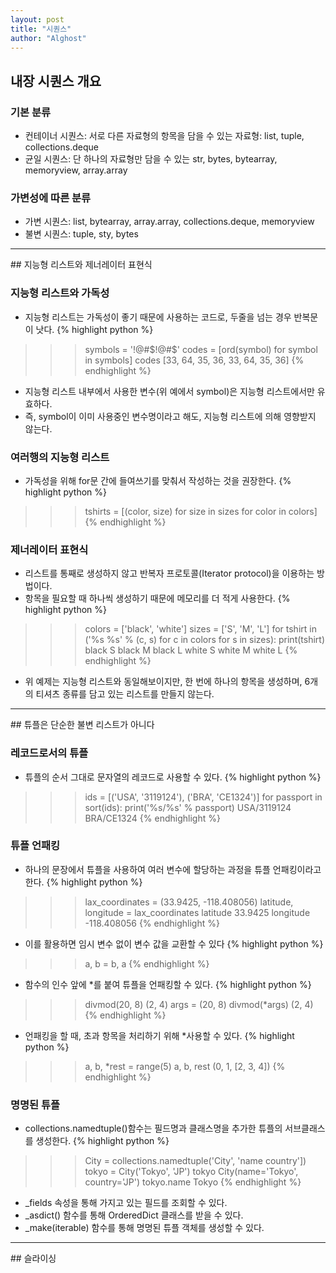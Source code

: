 ```yaml
---
layout: post
title: "시퀀스"
author: "Alghost"
---
```


## 내장 시퀀스 개요

### 기본 분류
- 컨테이너 시퀀스: 서로 다른 자료형의 항목을 담을 수 있는 자료형: list, tuple, collections.deque
- 균일 시퀀스: 단 하나의 자료형만 담을 수 있는 str, bytes, bytearray, memoryview, array.array

### 가변성에 따른 분류
- 가변 시퀀스: list, bytearray, array.array, collections.deque, memoryview
- 불변 시퀀스: tuple, sty, bytes

<hr>
## 지능형 리스트와 제너레이터 표현식

### 지능형 리스트와 가독성
- 지능형 리스트는 가독성이 좋기 때문에 사용하는 코드로, 두줄을 넘는 경우 반복문이 낫다.
{% highlight python %}
>>> symbols  = '!@#$!@#$'
>>> codes = [ord(symbol) for symbol in symbols]
>>> codes
[33, 64, 35, 36, 33, 64, 35, 36]
{% endhighlight %}

- 지능형 리스트 내부에서 사용한 변수(위 예에서 symbol)은 지능형 리스트에서만 유효하다.
- 즉, symbol이 이미 사용중인 변수명이라고 해도, 지능형 리스트에 의해 영향받지 않는다.

### 여러행의 지능형 리스트
- 가독성을 위해 for문 간에 들여쓰기를 맞춰서 작성하는 것을 권장한다.
{% highlight python %}
>>> tshirts = [(color, size) for size in sizes
                             for color in colors]
{% endhighlight %}


### 제너레이터 표현식
- 리스트를 통째로 생성하지 않고 반복자 프로토콜(Iterator protocol)을 이용하는 방법이다.
- 항목을 필요할 때 하나씩 생성하기 때문에 메모리를 더 적게 사용한다.
{% highlight python %}
>>> colors = ['black', 'white']
>>> sizes = ['S', 'M', 'L']
>>> for tshirt in ('%s %s' % (c, s) for c in colors for s in sizes):
        print(tshirt)
black S
black M
black L
white S
white M
white L
{% endhighlight %}
- 위 예제는 지능형 리스트와 동일해보이지만, 한 번에 하나의 항목을 생성하며, 6개의 티셔츠 종류를 담고 있는 리스트를 만들지 않는다. 

<hr>
## 튜플은 단순한 불변 리스트가 아니다

### 레코드로서의 튜플
- 튜플의 순서 그대로 문자열의 레코드로 사용할 수 있다.
{% highlight python %}
>>> ids = [('USA', '3119124'), ('BRA', 'CE1324')]
>>> for passport in sort(ids):
        print('%s/%s' % passport)
USA/3119124
BRA/CE1324
{% endhighlight %}

### 튜플 언패킹
- 하나의 문장에서 튜플을 사용하여 여러 변수에 할당하는 과정을 튜플 언패킹이라고 한다.
{% highlight python %}
>>> lax_coordinates = (33.9425, -118.408056)
>>> latitude, longitude = lax_coordinates
>>> latitude
33.9425
>>> longitude
-118.408056
{% endhighlight %}
- 이를 활용하면 임시 변수 없이 변수 값을 교환할 수 있다
{% highlight python %}
>>> a, b = b, a
{% endhighlight %}
- 함수의 인수 앞에 \*를 붙여 튜플을 언패킹할 수 있다.
{% highlight python %}
>>> divmod(20, 8)
(2, 4)
>>> args = (20, 8)
>>> divmod(*args)
(2, 4)
{% endhighlight %}
- 언패킹을 할 때, 초과 항목을 처리하기 위해 \*사용할 수 있다.
{% highlight python %}
>>> a, b, *rest = range(5)
>>> a, b, rest
(0, 1, [2, 3, 4])
{% endhighlight %}

### 명명된 튜플
- collections.namedtuple()함수는 필드명과 클래스명을 추가한 튜플의 서브클래스를 생성한다.
{% highlight python %}
>>> City = collections.namedtuple('City', 'name country'])
>>> tokyo = City('Tokyo', 'JP')
>>> tokyo
City(name='Tokyo', country='JP')
>>> tokyo.name
Tokyo
{% endhighlight %}
- _fields 속성을 통해 가지고 있는 필드를 조회할 수 있다.
- _asdict() 함수를 통해 OrderedDict 클래스를 받을 수 있다.
- _make(iterable) 함수를 통해 명명된 튜플 객체를 생성할 수 있다.

<hr>
## 슬라이싱


